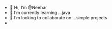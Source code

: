 - 👋 Hi, I’m @Neehar
- 🌱 I’m currently learning ...java
- 💞️ I’m looking to collaborate on ...simple projects
- 

<!--- is a ✨ special ✨ repository because its `README.md` (this file) appears on your GitHub profile.
You can click the Preview link to take a look at your changes.
--->
